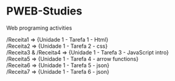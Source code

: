 # PWEB-Studies
Web programing activities        
        
/Receita1 => {Unidade 1 - Tarefa 1 - Html}                 
/Receita2 => {Unidade 1 - Tarefa 2 - css}                         
/Receita3 & /Receita4 => {Unidade 1 - Tarefa 3 - JavaScript intro}              
/Receita5 => {Unidade 1 - Tarefa 4 - arrow functions}               
/Receita6 => {Unidade 1 - Tarefa 5 - json}                         
/Receita7 => {Unidade 1 - Tarefa 6 - json}               
